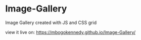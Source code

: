 # Image-Gallery
Image Gallery created with JS and CSS grid


view it live on: https://mbogokennedy.github.io/Image-Gallery/
